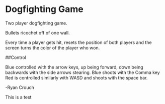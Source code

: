 # Dogfighting Game
Two player dogfighting game. 

Bullets ricochet off of one wall. 

Every time a player gets hit, resets the position of both players and the screen turns the color of the player who won. 

##Control

Blue controlled with the arrow keys, up being forward, down being backwards with the side arrows stearing. Blue shoots with the Comma key 
Red is controlled similarly with WASD and shoots with the space bar. 

-Ryan Crouch

This is a test
